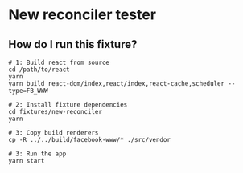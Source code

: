 # New reconciler tester

## How do I run this fixture?

```shell
# 1: Build react from source
cd /path/to/react
yarn
yarn build react-dom/index,react/index,react-cache,scheduler --type=FB_WWW

# 2: Install fixture dependencies
cd fixtures/new-reconciler
yarn

# 3: Copy build renderers
cp -R ../../build/facebook-www/* ./src/vendor

# 3: Run the app
yarn start
```
